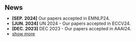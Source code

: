 <h1 id="news"></h1>

<h2 style="margin: 30px 0px 10px;">News</h2>

<script type="text/javascript">
  function visibility_on(id) {
       var e = document.getElementById(id+"_text");
       if(e.style.display == 'none')
           e.style.display = 'block';
       var e = document.getElementById(id+"_img");
       if(e.style.display == 'none')
           e.style.display = 'block';
  }
  function visibility_off(id) {
       var e = document.getElementById(id+"_text");
       if(e.style.display == 'block')
           e.style.display = 'none';
       var e = document.getElementById(id+"_img");
       if(e.style.display == 'block')
           e.style.display = 'none';
  }
  function toggle_visibility(id) {
      var e = document.getElementById(id+"_text");
      if(e.style.display == 'inline')
         e.style.display = 'block';
      else
         e.style.display = 'inline';
      var e = document.getElementById(id+"_img");
      if(e.style.display == 'inline')
         e.style.display = 'block';
      else
         e.style.display = 'inline';
  }
  function toggle_vis(id) {
      var e = document.getElementById(id);
      if (e.style.display == 'none')
          e.style.display = 'inline';
      else
          e.style.display = 'none';
  }
</script>

<ul>
<li><strong>[SEP. 2024]</strong> Our papers accepted in EMNLP24.</li> 
<li><strong>[JUN. 2024]</strong> UN 2024 - Our papers accepted in ECCV24.</li> 
<li><strong>[DEC. 2023]</strong> DEC 2023 - Our papers accepted in AAAI24.</li> 
<li><a href="javascript:toggle_vis('news')">show more</a></li>
 <div id="news" style="display:none">
<li>Aug 2023 - Our papers accepted as Oral Presentation in ACM CIKM2023.</li>
<li>May 2023 - Our two journal papers accepted in IEEE TETCI and IJB.</li>
<li>Nov 2022 - Our conference paper accepted in AAAI'23. We propose a novel augmentation for medical image domain generalization. The code released at <a href="https://github.com/Kaiseem/SLAug">here</a>.</li>
<li>Jul 2022 - Our conference paper accepted in ECCV'22. We propose a novel hybrid vision-transformer-based GAN for image outpainting. The code released at <a href="https://github.com/Kaiseem/QueryOTR">here</a>.</li>
<li>Jun 2022 - Our journal paper accepted in IEEE-JBHI (IF: 7.0).</li>
<li>Dec 2021 - Our team PremiLab wins 5th in the Challenge <a href="https://www.sciencedirect.com/science/article/pii/S1361841522002560">CrossMoDa 2021 (MICCAI workshop)</a>.</li>
<li>Dec 2021 - Our journal paper accepted in International Journal of Bioprinting (IF: 7.4).</li>
<li>Nov 2021 - Our journal paper accepted in Cognitive Computation (IF: 4.9).</li>
<li>Dec 2019 - I started my PhD course at UoL PremiLab Lab with full scholarship.</li>
</div>
</ul>

